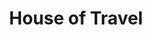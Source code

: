 ---
title: "House of Travel"
url: /christchurch/house-of-travel-papanui-road/
shop: travel agency
---